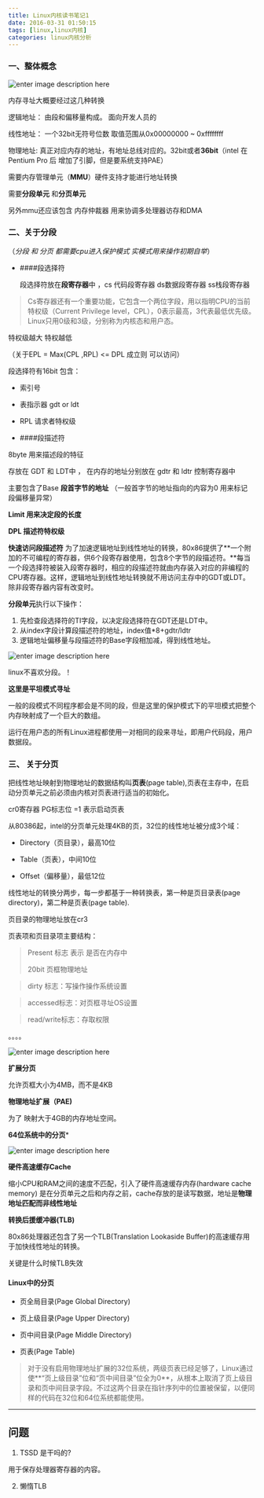 ```yaml
---
title: Linux内核读书笔记1
date: 2016-03-31 01:50:15
tags: [linux,linux内核]
categories: linux内核分析
---
```





### 一、整体概念

![enter image description here](http://blog.chinaunix.net/attachment/201208/3/24708340_1343984974Ejr8.png)

内存寻址大概要经过这几种转换

逻辑地址： 由段和偏移量构成。 面向开发人员的

线性地址： 一个32bit无符号位数 取值范围从0x00000000 ~ 0xffffffff

物理地址:		真正对应内存的地址，有地址总线对应的。32bit或者**36bit**（intel 在 Pentium Pro 后 增加了引脚，但是要系统支持PAE）

需要内存管理单元（**MMU**）硬件支持才能进行地址转换

需要**分段单元** 和**分页单元**

另外mmu还应该包含 内存仲裁器 用来协调多处理器访存和DMA

### 二、关于分段

（*分段 和 分页 都需要cpu进入保护模式 实模式用来操作初期自举*）

- ####段选择符
	
	段选择符放在**段寄存器**中 ，cs 代码段寄存器  ds数据段寄存器  ss栈段寄存器

> Cs寄存器还有一个重要功能，它包含一个两位字段，用以指明CPU的当前特权级（Current Privilege level，CPL），0表示最高，3代表最低优先级。Linux只用0级和3级，分别称为内核态和用户态。

特权级越大 特权越低

（关于EPL = Max(CPL ,RPL) <= DPL 成立则 可以访问）

段选择符有16bit  包含：

- 索引号
- 表指示器 gdt or ldt
- RPL 请求者特权级

- ####段描述符

8byte 用来描述段的特征

存放在 GDT 和 LDT中 ， 在内存的地址分别放在 gdtr 和 ldtr 控制寄存器中 

主要包含了Base **段首字节的地址** （一般首字节的地址指向的内容为0 用来标记 段偏移量异常）

**Limit 用来决定段的长度**

**DPL 描述符特权级**

**快速访问段描述符**
为了加速逻辑地址到线性地址的转换，80x86提供了**一个附加的不可编程的寄存器，供6个段寄存器使用，包含8个字节的段描述符。**每当一个段选择符被装入段寄存器时，相应的段描述符就由内存装入对应的非编程的CPU寄存器。这样，逻辑地址到线性地址转换就不用访问主存中的GDT或LDT。除非段寄存器内容有改变时。

**分段单元**执行以下操作：

1. 先检查段选择符的TI字段，以决定段选择符在GDT还是LDT中。
2. 从index字段计算段描述符的地址，index值*8+gdtr/ldtr
3. 逻辑地址偏移量与段描述符的Base字段相加减，得到线性地址。

![enter image description here](http://blog.chinaunix.net/attachment/201208/3/24708340_1343985016OjVi.png)


linux不喜欢分段。！

**这里是平坦模式寻址**

一般的段模式不同程序都会是不同的段，但是这里的保护模式下的平坦模式把整个内存映射成了一个巨大的数组。



运行在用户态的所有Linux进程都使用一对相同的段来寻址，即用户代码段，用户数据段。


###   三、 关于分页

把线性地址映射到物理地址的数据结构叫**页表**(page table),页表在主存中，在启动分页单元之前必须由内核对页表进行适当的初始化。

cr0寄存器 PG标志位 =1 表示启动页表

从80386起，intel的分页单元处理4KB的页，32位的线性地址被分成3个域：
 
- Directory（页目录），最高10位

- Table（页表），中间10位

- Offset（偏移量），最低12位 

线性地址的转换分两步，每一步都基于一种转换表，第一种是页目录表(page directory)，第二种是页表(page table).

页目录的物理地址放在cr3

页表项和页目录项主要结构：
> Present 标志 表示 是否在内存中
>
> 20bit 页框物理地址

>dirty 标志：写操作操作系统设置 

> accessed标志：对页框寻址OS设置 

> read/write标志：存取权限

。。。。

![enter image description here](http://blog.chinaunix.net/attachment/201208/3/24708340_1343985052ShV3.png)


**扩展分页**

允许页框大小为4MB，而不是4KB

**物理地址扩展（PAE)**

为了 映射大于4GB的内存地址空间。

**64位系统中的分页***

![enter image description here](http://blog.chinaunix.net/attachment/201208/3/24708340_134398508372jC.png)


**硬件高速缓存Cache**

缩小CPU和RAM之间的速度不匹配，引入了硬件高速缓存内存(hardware cache memory) 是在分页单元之后和内存之前，cache存放的是读写数据，地址是**物理地址匹配而非线性地址**

**转换后援缓冲器(TLB)**

80x86处理器还包含了另一个TLB(Translation Lookaside Buffer)的高速缓存用于加快线性地址的转换。

关键是什么时候TLB失效

#### Linux中的分页

- 页全局目录(Page Global Directory)

- 页上级目录(Page Upper Directory)

- 页中间目录(Page Middle Directory)

- 页表(Page Table)

> 对于没有启用物理地址扩展的32位系统，两级页表已经足够了，Linux通过使**“页上级目录”位和“页中间目录”位全为0**，从根本上取消了页上级目录和页中间目录字段。不过这两个目录在指针序列中的位置被保留，以便同样的代码在32位和64位系统都能使用。





----

## 问题


1. TSSD 是干吗的?

用于保存处理器寄存器的内容。

2.  懒惰TLB

